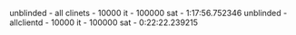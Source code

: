 unblinded - all clinets - 10000 it - 100000 sat - 1:17:56.752346
unblinded - allclientd - 10000 it - 100000 sat - 0:22:22.239215
